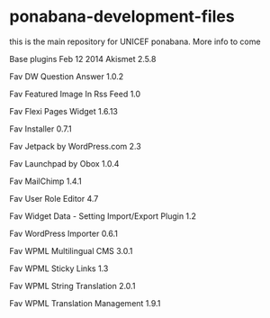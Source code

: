 ponabana-development-files
==========================

this is the main repository for UNICEF ponabana.
More info to come

Base plugins Feb 12 2014
Akismet 2.5.8

Fav	DW Question Answer 1.0.2

Fav	Featured Image In Rss Feed 1.0

Fav	Flexi Pages Widget 1.6.13

Fav	Installer 0.7.1

Fav	Jetpack by WordPress.com 2.3

Fav	Launchpad by Obox 1.0.4

Fav	MailChimp 1.4.1

Fav	User Role Editor 4.7

Fav	Widget Data - Setting Import/Export Plugin 1.2

Fav	WordPress Importer 0.6.1

Fav	WPML Multilingual CMS 3.0.1

Fav	WPML Sticky Links 1.3

Fav	WPML String Translation 2.0.1

Fav	WPML Translation Management 1.9.1
